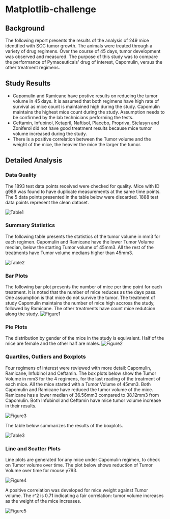 # Matplotlib-challenge

## Background

The following report presents the results of the analysis of 249 mice identified with SCC tumor growth. The animals were treated through a variety of drug regimens. Over the course of 45 days, tumor development was observed and measured. The purpose of this study was to compare the performance of Pymaceuticals' drug of interest, Capomulin, versus the other treatment regimens. 

## Study Results
* Capomulin and Ramicane have postive results on reducing the tumor volume in 45 days. It is assumed that both regimens have high rate of survival as mice count is maintained high during the study. Capomulin maintains the highest mice count during the study.
Assumption needs to be confirmed by the lab technicians performing the tests.
* Ceftamin, Infubinol, Ketapril, Naftisol, Placebo, Propriva, Stelasyn and Zoniferol did not have good treatment results because mice tumor volume increased during the study.
* There is a positive correlation between the Tumor volume and the weight of the mice, the heavier the mice the larger the tumor.


## Detailed Analysis

### Data Quality
The 1893 test data points received were checked for quality. Mice with ID g989 was found to have duplicate measurements at the same time points. The 5 data points presented in the table below were discarded. 1888 test data points represent the clean dataset.

![Table1](Images/table1.jpg)

### Summary Statistics
The following table presents the statistics of the tumor volume in mm3 for each regimen. Capomulin and Ramicane have the lower Tumor Volume median, below the starting Tumor volume of 45mm3. All the rest of the treatments have Tumor volume medians higher than 45mm3.

![Table2](Images/table2.jpg)

### Bar Plots
The following bar plot presents the number of mice per time point for each treatment.
It is noted that the number of mice reduces as the days pass. One assumption is that mice do not survive the tumor. The treatment of study Capomulin maintains the number of mice high accross the study, followed by Ramicane. The other treatments have count mice redutcion along the study.
![Figure1](Images/Fig1.png)

### Pie Plots
The distribution by gender of the mice in the study is equivalent. Half of the mice are female and the other half are males.
![Figure2](Images/Fig2.png)

### Quartiles, Outliers and Boxplots
Four regimens of interest were reviewed with more detail: Capomulin, Ramicane, Infubinol and Ceftamin.
The box plots below show the Tumor Volume in mm3 for the 4 regimens, for the last reading of the treatment of each mice. All the mice started with a Tumor Volume of 45mm3. Both Capomulin and Ramicane have reduced the tumor volume of the mice. Ramicane has a lower median of 36.56mm3 compared to 38.12mm3 from Capomulin. Both Infubinol and Ceftamin have mice tumor volume increase in their results.

![Figure3](Images/Fig3.png)

The table below summarizes the results of the boxplots.

![Table3](Images/table4.jpg)

### Line and Scatter Plots
Line plots are generated for any mice under Capomulin regimen, to check on Tumor volume over time. The plot below shows reduction of Tumor Volume over time for mouse y793.

![Figure4](Images/Fig4.png)

A positive correlation was developed for mice weight against Tumor volume. The r^2 is 0.71 indicating a fair correlation: tumor volume increases as the weight of the mice increases.

![Figure5](Images/Fig5.png)
